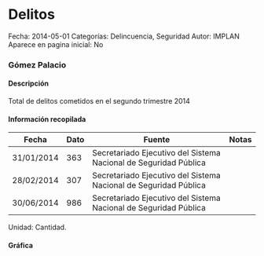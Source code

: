 Delitos
=====

Fecha: 2014-05-01
Categorías: Delincuencia, Seguridad
Autor: IMPLAN
Aparece en pagina inicial: No

### Gómez Palacio

#### Descripción

Total de delitos cometidos en el segundo trimestre 2014

<!-- break -->

#### Información recopilada

<table class="table table-hover table-bordered matriz">
  <thead>
    <tr><th>Fecha</th><th>Dato</th><th>Fuente</th><th>Notas</th></tr>
  </thead>
  <tbody>
    <tr><td class="centrado">31/01/2014</td><td class="derecha">363</td><td>Secretariado Ejecutivo del Sistema Nacional de Seguridad Pública</td><td></td></tr>
    <tr><td class="centrado">28/02/2014</td><td class="derecha">307</td><td>Secretariado Ejecutivo del Sistema Nacional de Seguridad Pública</td><td></td></tr>
    <tr><td class="centrado">30/06/2014</td><td class="derecha">986</td><td>Secretariado Ejecutivo del Sistema Nacional de Seguridad Pública</td><td></td></tr>
  </tbody>
</table>

Unidad: Cantidad.

#### Gráfica

<div id="Morrissbothzms" class="grafica"></div>
  <script>
  new Morris.Line({
    element: 'Morrissbothzms',
    data: [
      { fecha: '2014-01-31', dato: 363 },
      { fecha: '2014-02-28', dato: 307 },
      { fecha: '2014-06-30', dato: 986 }
    ],
    xkey: 'fecha',
    ykeys: ['dato'],
    labels: ['Dato'],
    lineColors: ['#FF5B02'],
    xLabelFormat: function(d) {
      return d.getDate()+'/'+(d.getMonth()+1)+'/'+d.getFullYear();
    },
    dateFormat: function (ts) {
      var d = new Date(ts);
      return d.getDate() + '/' + (d.getMonth() + 1) + '/' + d.getFullYear();
    }
  });
  </script>
